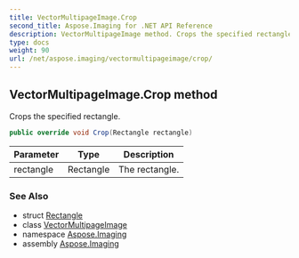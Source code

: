 ```yaml
---
title: VectorMultipageImage.Crop
second_title: Aspose.Imaging for .NET API Reference
description: VectorMultipageImage method. Crops the specified rectangle
type: docs
weight: 90
url: /net/aspose.imaging/vectormultipageimage/crop/
---
```

## VectorMultipageImage.Crop method

Crops the specified rectangle.

```csharp
public override void Crop(Rectangle rectangle)
```

| Parameter | Type | Description |
| --- | --- | --- |
| rectangle | Rectangle | The rectangle. |

### See Also

* struct [Rectangle](../../rectangle/)
* class [VectorMultipageImage](../)
* namespace [Aspose.Imaging](../../vectormultipageimage/)
* assembly [Aspose.Imaging](../../../)



